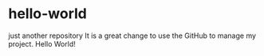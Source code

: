 # hello-world
just another repository
It is a great change to use the GitHub to manage my project.
Hello World!

